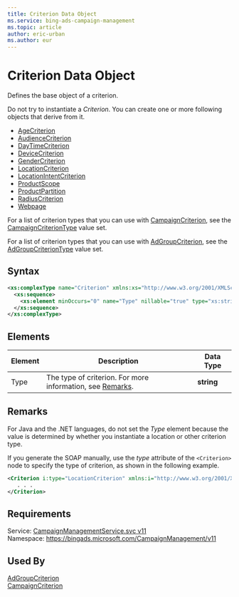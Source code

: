 ```yaml
---
title: Criterion Data Object
ms.service: bing-ads-campaign-management
ms.topic: article
author: eric-urban
ms.author: eur
---
```

# Criterion Data Object
Defines the base object of a criterion.

Do not try to instantiate a *Criterion*. You can create one or more following objects that derive from it.
-  [AgeCriterion](../campaign-management/agecriterion.md)  
-  [AudienceCriterion](../campaign-management/audiencecriterion.md)  
-  [DayTimeCriterion](../campaign-management/daytimecriterion.md)  
-  [DeviceCriterion](../campaign-management/devicecriterion.md)  
-  [GenderCriterion](../campaign-management/gendercriterion.md)  
-  [LocationCriterion](../campaign-management/locationcriterion.md)  
-  [LocationIntentCriterion](../campaign-management/locationintentcriterion.md)  
-  [ProductScope](../campaign-management/productscope.md)  
-  [ProductPartition](../campaign-management/productpartition.md)  
-  [RadiusCriterion](../campaign-management/radiuscriterion.md)  
-  [Webpage](../campaign-management/webpage.md)  

For a list of criterion types that you can use with [CampaignCriterion](../campaign-management/campaigncriterion.md), see the [CampaignCriterionType](../campaign-management/campaigncriteriontype.md) value set.

For a list of criterion types that you can use with [AdGroupCriterion](../campaign-management/adgroupcriterion.md), see the [AdGroupCriterionType](../campaign-management/adgroupcriteriontype.md) value set.

## Syntax
```xml
<xs:complexType name="Criterion" xmlns:xs="http://www.w3.org/2001/XMLSchema">
  <xs:sequence>
    <xs:element minOccurs="0" name="Type" nillable="true" type="xs:string" />
  </xs:sequence>
</xs:complexType>
```

## <a name="elements"></a>Elements

|Element|Description|Data Type|
|-----------|---------------|-------------|
|<a name="type"></a>Type|The type of criterion. For more information, see [Remarks](#remarks).|**string**|

## <a name="remarks"></a>Remarks
For Java and the .NET languages, do not set the *Type* element because the value is determined by whether you instantiate a location or other criterion type.

If you generate the SOAP manually, use the *type* attribute of the `<Criterion>` node to specify the type of criterion, as shown in the following example.

```xml
<Criterion i:type="LocationCriterion" xmlns:i="http://www.w3.org/2001/XMLSchema-instance">
   . . .
</Criterion>
```

## Requirements
Service: [CampaignManagementService.svc v11](https://campaign.api.bingads.microsoft.com/Api/Advertiser/CampaignManagement/v11/CampaignManagementService.svc)  
Namespace: https://bingads.microsoft.com/CampaignManagement/v11  

## Used By
[AdGroupCriterion](adgroupcriterion.md)  
[CampaignCriterion](campaigncriterion.md)  
